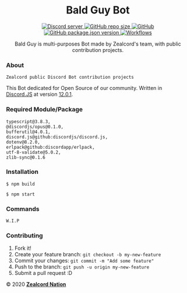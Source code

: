 <h1 align="center">Bald Guy Bot</h1>
<p align="center">
  <a href="https://zealcord.xyz/discord/">
    <img alt="Discord server" src="https://discordapp.com/api/guilds/332877090003091456/embed.png">
  </a>
  <a href="#">
    <img alt="GitHub repo size" src="https://img.shields.io/github/repo-size/zealcordNation/baldguy-bot.svg">
  </a>
  <a href='https://github.com/zealcordNation/baldguy-bot/blob/master/LICENSE.md'>
    <img alt="GitHub" src="https://img.shields.io/github/license/zealcordNation/baldguy-bot.svg">
  </a>
  <a href='https://github.com/zealcordNation/baldguy-bot/blob/master/package.json'>
    <img alt="GitHub package.json version" src="https://img.shields.io/github/package-json/v/zealcordNation/baldguy-bot.svg">
  </a>
  <a href='https://github.com/zealcordNation/baldguy-bot/workflows/'>
    <img alt="Workflows" src="https://github.com/zealcordNation/baldguy-bot/workflows/Node.js%20CI/badge.svg">
  </a>
</p>
<p align="center"> Bald Guy is multi-purposes Bot made by Zealcord's team, with public contribution projects.</p>

### About
```
Zealcord public Discord Bot contribution projects
```
This Bot dedicated for Open Source of our community. Written in [Discord.JS](https://discord.js.org/#/) at version [12.0.1](https://discord.js.org/#/docs/main/stable/general/welcome).

### Required Module/Package
```
typescript@3.8.3,
@discordjs/opus@0.1.0,
bufferutil@4.0.1,
discord.js@github:discordjs/discord.js,
dotenv@8.2.0,
erlpack@github:discordapp/erlpack,
utf-8-validate@5.0.2,
zlib-sync@0.1.6
```

### Installation
```
$ npm build

$ npm start
```

### Commands
```
W.I.P
```

### Contributing

1.  Fork it!
2.  Create your feature branch: `git checkout -b my-new-feature`
3.  Commit your changes: `git commit -m "Add some feature"`
4.  Push to the branch: `git push -u origin my-new-feature`
5.  Submit a pull request :D



©️ 2020 **[Zealcord Nation](https://zealcord.xyz)**

